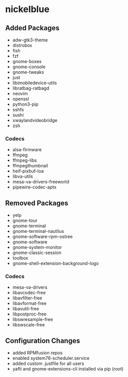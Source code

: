 # nickelblue

## Added Packages
- adw-gtk3-theme
- distrobox
- fish
- fzf 
- gnome-boxes
- gnome-console
- gnome-tweaks
- just
- libimobiledevice-utils
- libratbag-ratbagd
- neovim
- openssl
- python3-pip
- sshfs
- sushi
- xwaylandvideobridge
- zsh

### Codecs
- alsa-firmware 
- ffmpeg
- ffmpeg-libs
- ffmpegthumbnail
- heif-pixbuf-loa
- libva-utils
- mesa-va-drivers-freeworld
- pipewire-codec-aptx

## Removed Packages
- yelp
- gnome-tour
- gnome-terminal
- gnome-terminal-nautilus
- gnome-software-rpm-ostree
- gnome-software
- gnome-system-monitor
- gnome-classic-session
- toolbox
- gnome-shell-extension-background-logo 

### Codecs
- mesa-va-drivers 
- libavcodec-free 
- libavfilter-free 
- libavformat-free 
- libavutil-free
- libpostproc-free 
- libswresample-free
- libswscale-free

## Configuration Changes
- added RPMfusion repos
- enabled system76-scheduler.service
- added custom .justfile for all users
- yafti and gnome-extensions-cli installed via pip (root)